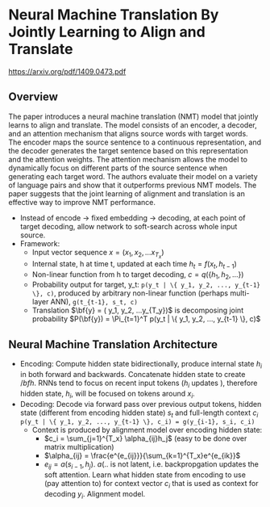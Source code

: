 # Neural Machine Translation By Jointly Learning to Align and Translate
https://arxiv.org/pdf/1409.0473.pdf

## Overview
The paper introduces a neural machine translation (NMT) model that jointly learns to align and translate. The model consists of an encoder, a decoder, and an attention mechanism that aligns source words with target words. The encoder maps the source sentence to a continuous representation, and the decoder generates the target sentence based on this representation and the attention weights. The attention mechanism allows the model to dynamically focus on different parts of the source sentence when generating each target word. The authors evaluate their model on a variety of language pairs and show that it outperforms previous NMT models. The paper suggests that the joint learning of alignment and translation is an effective way to improve NMT performance.

- Instead of encode -> fixed embedding -> decoding, at each point of target decoding, allow network to soft-search across whole input source. 
- Framework:
    - Input vector sequence $x = ( x_1, x_2, ...x_{T_x})$
    - Internal state, h at time t, updated at each time $h_t = f(x_t, h_{t-1})$
    - Non-linear function from h to target decoding, $c = q(\{ h_1, h_2, ... \})$
    - Probability output for target, y_t: `p(y_t | \{ y_1, y_2, ..., y_{t-1} \}, c)`, produced by arbitrary non-linear function (perhaps multi-layer ANN), `g(t_{t-1}, s_t, c)`
    - Translation $\bf{y} = ( y_1, y_2, ...y_{T_y})$ is decomposing joint probability $P(\bf{y}) = \Pi_{t=1}^T p(y_t | \{ y_1, y_2, ..., y_{t-1} \}, c)$

## Neural Machine Translation Architecture
 - Encoding: Compute hidden state bidirectionally, produce internal state $h_i$ in both forward and backwards. Concatenate hidden state to create $/bf{h}$. RNNs tend to focus on recent input tokens ($h_i$ updates ), therefore hidden state, $h_i$,  will be focused on tokens around $x_i$.
 - Decoding: Decode via forward pass over previous output tokens, hidden state (different from encoding hidden state) $s_t$ and full-length context $c_i$  `p(y_t | \{ y_1, y_2, ..., y_{t-1} \}, c_i) = g(y_{i-1}, s_i, c_i)`
   - Context is produced by alignment model over encoding hidden state:
     - $c_i = \sum_{j=1}^{T_x} \alpha_{ij}h_j$ (easy to be done over matrix multiplication)
     - $\alpha_{ij} = \frac{e^{e_{ij}}}{\sum_{k=1}^{T_x}e^{e_{ik}}$
     - $e_{ij} = a(s_{i-1}, h_j)$. $a(..$ is not latent, i.e. backpropgation updates the soft attention. Learn what hidden state from encoding to use (pay attention to) for context vector $c_i$ that is used as context for decoding $y_i$. Alignment model.